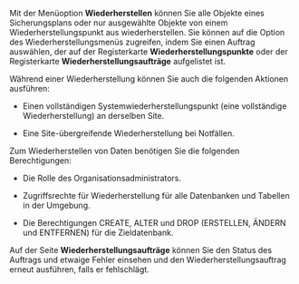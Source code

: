Mit der Menüoption **Wiederherstellen** können Sie alle Objekte eines Sicherungsplans oder nur ausgewählte Objekte von einem Wiederherstellungspunkt aus wiederherstellen. Sie können auf die Option des Wiederherstellungsmenüs zugreifen, indem Sie einen Auftrag auswählen, der auf der Registerkarte **Wiederherstellungspunkte** oder der Registerkarte **Wiederherstellungsaufträge** aufgelistet ist.

Während einer Wiederherstellung können Sie auch die folgenden Aktionen ausführen:

-   Einen vollständigen Systemwiederherstellungspunkt (eine vollständige Wiederherstellung) an derselben Site.

-   Eine Site-übergreifende Wiederherstellung bei Notfällen.

Zum Wiederherstellen von Daten benötigen Sie die folgenden Berechtigungen:

-   Die Rolle des Organisationsadministrators.

-   Zugriffsrechte für Wiederherstellung für alle Datenbanken und Tabellen in der Umgebung.

-   Die Berechtigungen CREATE, ALTER und DROP (ERSTELLEN, ÄNDERN und ENTFERNEN) für die Zieldatenbank.

Auf der Seite **Wiederherstellungsaufträge** können Sie den Status des Auftrags und etwaige Fehler einsehen und den Wiederherstellungsauftrag erneut ausführen, falls er fehlschlägt.
